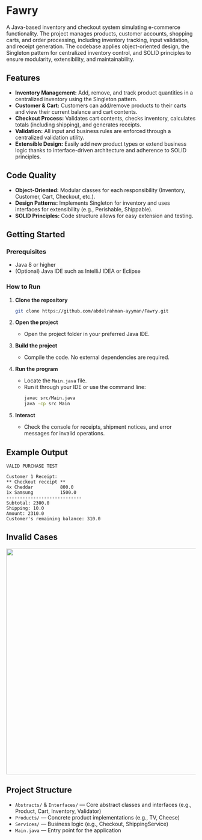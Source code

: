 # Fawry

A Java-based inventory and checkout system simulating e-commerce functionality. The project manages products, customer accounts, shopping carts, and order processing, including inventory tracking, input validation, and receipt generation. The codebase applies object-oriented design, the Singleton pattern for centralized inventory control, and SOLID principles to ensure modularity, extensibility, and maintainability.

## Features

- **Inventory Management:** Add, remove, and track product quantities in a centralized inventory using the Singleton pattern.
- **Customer & Cart:** Customers can add/remove products to their carts and view their current balance and cart contents.
- **Checkout Process:** Validates cart contents, checks inventory, calculates totals (including shipping), and generates receipts.
- **Validation:** All input and business rules are enforced through a centralized validation utility.
- **Extensible Design:** Easily add new product types or extend business logic thanks to interface-driven architecture and adherence to SOLID principles.

## Code Quality

- **Object-Oriented:** Modular classes for each responsibility (Inventory, Customer, Cart, Checkout, etc.).
- **Design Patterns:** Implements Singleton for inventory and uses interfaces for extensibility (e.g., Perishable, Shippable).
- **SOLID Principles:** Code structure allows for easy extension and testing.

## Getting Started

### Prerequisites

- Java 8 or higher
- (Optional) Java IDE such as IntelliJ IDEA or Eclipse

### How to Run

1. **Clone the repository**
   ```sh
   git clone https://github.com/abdelrahman-ayyman/Fawry.git
   ```
2. **Open the project**
   - Open the project folder in your preferred Java IDE.

3. **Build the project**
   - Compile the code. No external dependencies are required.

4. **Run the program**
   - Locate the `Main.java` file.
   - Run it through your IDE or use the command line:
     ```sh
     javac src/Main.java
     java -cp src Main
     ```

5. **Interact**
   - Check the console for receipts, shipment notices, and error messages for invalid operations.

## Example Output

```
VALID PURCHASE TEST

Customer 1 Receipt:
** Checkout receipt **
4x Cheddar          800.0
1x Samsung          1500.0
----------------------------
Subtotal: 2300.0
Shipping: 10.0
Amount: 2310.0
Customer's remaining balance: 310.0
```

## Invalid Cases
<div align='center'> <img width='600px' src="https://github.com/user-attachments/assets/059bb7ed-1077-4a12-8244-af609148b72d" /> </div>

## Project Structure

- `Abstracts/` & `Interfaces/` — Core abstract classes and interfaces (e.g., Product, Cart, Inventory, Validator)
- `Products/` — Concrete product implementations (e.g., TV, Cheese)
- `Services/` — Business logic (e.g., Checkout, ShippingService)
- `Main.java` — Entry point for the application
